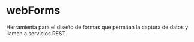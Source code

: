 # webForms
Herramienta para el diseño de formas que permitan la captura de datos y llamen a servicios REST.
